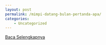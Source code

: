 ```yaml
---
layout: post
permalink: /mimpi-datang-bulan-pertanda-apa/
categories:
    - Uncategorized
---
```


[Baca Selengkapnya](/02)